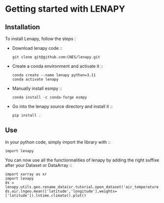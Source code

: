 # Getting started with LENAPY

## Installation


To install Lenapy, follow the steps :

* Download lenapy code ::

    ```
    git clone git@github.com:CNES/lenapy.git
    ```

* Create a conda environment and activate it ::
    ```
    conda create --name lenapy python=3.11
    conda activate lenapy
    ```
 
* Manually install esmpy ::

    ```
    conda install -c conda-forge esmpy
    ```

* Go into the lenapy source directory and install it ::

    ```
    pip install . 
    ```
    
## Use

In your python code, simply import the library with ::

  ```
  import lenapy
  ```
  
You can now use all the functionnalities of lenapy by adding the right suffixe after your Dataset or DataArray ::
  ```
  import xarray as xr
  import lenapy
  ds = lenapy.utils.geo.rename_data(xr.tutorial.open_dataset('air_temperature'))
  ds.air.lngeo.mean(['latitude','longitude'],weights=['latitude']).lntime.climato().plot()
  ```
  
  

